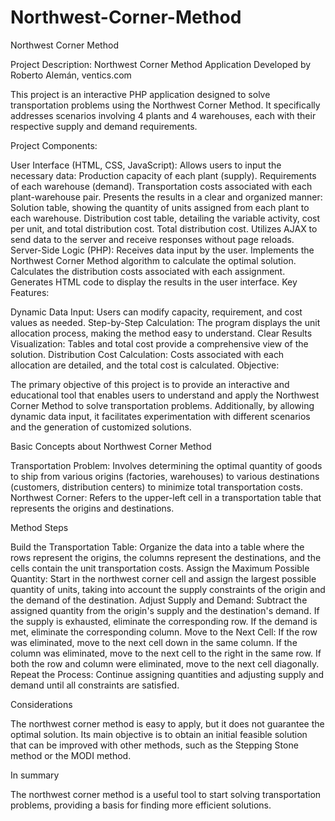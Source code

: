 # Northwest-Corner-Method
Northwest Corner Method

Project Description: Northwest Corner Method Application
Developed by Roberto Alemán, ventics.com  

This project is an interactive PHP application designed to solve transportation problems using the Northwest Corner Method. It specifically addresses scenarios involving 4 plants and 4 warehouses, each with their respective supply and demand requirements.

Project Components:

User Interface (HTML, CSS, JavaScript):
Allows users to input the necessary data:
Production capacity of each plant (supply).
Requirements of each warehouse (demand).
Transportation costs associated with each plant-warehouse pair.
Presents the results in a clear and organized manner:
Solution table, showing the quantity of units assigned from each plant to each warehouse.
Distribution cost table, detailing the variable activity, cost per unit, and total distribution cost.
Total distribution cost.
Utilizes AJAX to send data to the server and receive responses without page reloads.
Server-Side Logic (PHP):
Receives data input by the user.
Implements the Northwest Corner Method algorithm to calculate the optimal solution.
Calculates the distribution costs associated with each assignment.
Generates HTML code to display the results in the user interface.
Key Features:

Dynamic Data Input: Users can modify capacity, requirement, and cost values as needed.
Step-by-Step Calculation: The program displays the unit allocation process, making the method easy to understand.
Clear Results Visualization: Tables and total cost provide a comprehensive view of the solution.
Distribution Cost Calculation: Costs associated with each allocation are detailed, and the total cost is calculated.
Objective:

The primary objective of this project is to provide an interactive and educational tool that enables users to understand and apply the Northwest Corner Method to solve transportation problems. Additionally, by allowing dynamic data input, it facilitates experimentation with different scenarios and the generation of customized solutions.

Basic Concepts about Northwest Corner Method

Transportation Problem: Involves determining the optimal quantity of goods to ship from various origins (factories, warehouses) to various destinations (customers, distribution centers) to minimize total transportation costs.
Northwest Corner: Refers to the upper-left cell in a transportation table that represents the origins and destinations.

Method Steps

Build the Transportation Table: Organize the data into a table where the rows represent the origins, the columns represent the destinations, and the cells contain the unit transportation costs.
Assign the Maximum Possible Quantity: Start in the northwest corner cell and assign the largest possible quantity of units, taking into account the supply constraints of the origin and the demand of the destination.
Adjust Supply and Demand: Subtract the assigned quantity from the origin's supply and the destination's demand. If the supply is exhausted, eliminate the corresponding row. If the demand is met, eliminate the corresponding column.
Move to the Next Cell: If the row was eliminated, move to the next cell down in the same column. If the column was eliminated, move to the next cell to the right in the same row. If both the row and column were eliminated, move to the next cell diagonally.
Repeat the Process: Continue assigning quantities and adjusting supply and demand until all constraints are satisfied.

Considerations

The northwest corner method is easy to apply, but it does not guarantee the optimal solution.
Its main objective is to obtain an initial feasible solution that can be improved with other methods, such as the Stepping Stone method or the MODI method.

In summary

The northwest corner method is a useful tool to start solving transportation problems, providing a basis for finding more efficient solutions.
